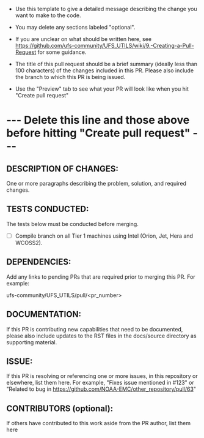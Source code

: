 - Use this template to give a detailed message describing the change you want to make to the code.

- You may delete any sections labeled "optional".

- If you are unclear on what should be written here, see https://github.com/ufs-community/UFS_UTILS/wiki/9.-Creating-a-Pull-Request for some guidance. 

- The title of this pull request should be a brief summary (ideally less than 100 characters) of the changes included in this PR. Please also include the branch to which this PR is being issued.

- Use the "Preview" tab to see what your PR will look like when you hit "Create pull request"

# --- Delete this line and those above before hitting "Create pull request" ---

## DESCRIPTION OF CHANGES: 
One or more paragraphs describing the problem, solution, and required changes.

## TESTS CONDUCTED: 
The tests below must be conducted before merging. 

- [ ] Compile branch on all Tier 1 machines using Intel (Orion, Jet, Hera and WCOSS2).

## DEPENDENCIES:
Add any links to pending PRs that are required prior to merging this PR. For example:

ufs-community/UFS_UTILS/pull/<pr_number>

## DOCUMENTATION:
If this PR is contributing new capabilities that need to be documented, please also include updates to the RST files in the docs/source directory as supporting material.

## ISSUE: 
If this PR is resolving or referencing one or more issues, in this repository or elsewhere, list them here. For example, "Fixes issue mentioned in #123" or "Related to bug in https://github.com/NOAA-EMC/other_repository/pull/63"

## CONTRIBUTORS (optional): 
If others have contributed to this work aside from the PR author, list them here

